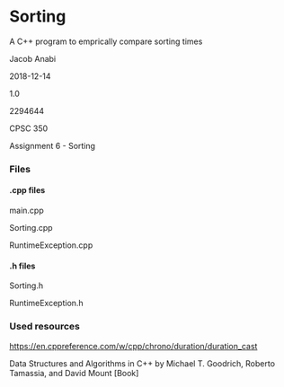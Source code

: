 # Sorting
A C++ program to emprically compare sorting times

Jacob Anabi

2018-12-14

1.0

2294644

CPSC 350

Assignment 6 - Sorting

### Files
#### .cpp files
main.cpp

Sorting.cpp

RuntimeException.cpp


#### .h files
Sorting.h

RuntimeException.h

### Used resources
https://en.cppreference.com/w/cpp/chrono/duration/duration_cast

Data Structures and Algorithms in C++ by Michael T. Goodrich, Roberto Tamassia, and David Mount [Book]